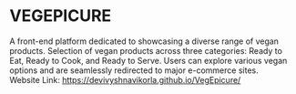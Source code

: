 # VEGEPICURE
A front-end platform dedicated to showcasing a diverse range of vegan products. Selection of vegan
products across three categories: Ready to Eat, Ready to Cook, and Ready to Serve. Users can explore various vegan options
and are seamlessly redirected to major e-commerce sites.<br />
Website Link: https://devivyshnavikorla.github.io/VegEpicure/